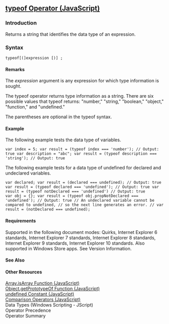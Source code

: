 ## [typeof Operator (JavaScript)](typeof-Operator.html)

### Introduction 

 Returns a string that identifies the data type of an expression.

### Syntax 

```
typeof[(]expression [)] ;
```

#### Remarks 

<div id="languageReferenceRemarksSection" class="section" name="collapseableSection" style="">
  <p xmlns:util="util">
    The <i>expression</i> argument is any expression for which type information is sought.
  </p>
  <p xmlns:util="util">
    The <span sdata="langKeyword" value="typeof"><span class="keyword">typeof</span></span> operator returns type information as a string. There are six possible values that <span sdata="langKeyword"
    value="typeof"><span class="keyword">typeof</span></span> returns: "number," "string," "boolean," "object," "function," and "undefined."
  </p>
  <p xmlns:util="util">
    The parentheses are optional in the <span sdata="langKeyword" value="typeof"><span class="keyword">typeof</span></span> syntax.
  </p>
</div>

#### Example 

<p xmlns:util="util">
  The following example tests the data type of variables.
</p>

```
var index = 5; var result = (typeof index === 'number'); // Output: true var description = "abc"; var result = (typeof description === 'string'); // Output: true
```

<p xmlns:util="util">
  The following example tests for a data type of <span sdata="langKeyword" value="undefined"><span class="keyword">undefined</span></span> for declared and undeclared variables.
</p>

```
var declared; var result = (declared === undefined); // Output: true var result = (typeof declared === 'undefined'); // Output: true var result = (typeof notDeclared === 'undefined') // Output: true
var obj = {}; var result = (typeof obj.propNotDeclared === 'undefined'); // Output: true // An undeclared variable cannot be compared to undefined, // so the next line generates an error. // var
result = (notDeclared === undefined);
```

#### Requirements 

<div id="requirementsTitleSection" class="section" name="collapseableSection" style="">
  <p xmlns:util="util"></p>
  <p>
    Supported in the following document modes: Quirks, Internet Explorer 6 standards, Internet Explorer 7 standards, Internet Explorer 8 standards, Internet Explorer 9 standards, Internet Explorer 10
    standards. Also supported in Windows Store apps. See Version Information.
  </p>
</div>

#### See Also 

<div id="seeAlsoSection" class="section" name="collapseableSection" style="">
  <h4 class="subHeading">
    Other Resources
  </h4>
  <div class="seeAlsoStyle">
    <span sdata="link" xmlns:util="util"><a href="58f7d2e0-d310-4292-b9bc-37a73c585780.htm">Array.isArray Function (JavaScript)</a></span>
  </div>
  <div class="seeAlsoStyle">
    <span sdata="link" xmlns:util="util"><a href="1c59cd7a-a7e2-4c5c-83ec-e6bd2b104d9f.htm">Object.getPrototypeOf Function (JavaScript)</a></span>
  </div>
  <div class="seeAlsoStyle">
    <span sdata="link" xmlns:util="util"><a href="2a689d7d-00b0-48fb-9c95-5c2867bde006.htm">undefined Constant (JavaScript)</a></span>
  </div>
  <div class="seeAlsoStyle">
    <span sdata="link" xmlns:util="util"><a href="084f90f0-d010-47cf-96dd-13d637fc9b68.htm">Comparison Operators (JavaScript)</a></span>
  </div>
  <div class="seeAlsoStyle">
    <span sdata="link" xmlns:util="util">Data Types (Windows Scripting - JScript)</span>
  </div>
  <div class="seeAlsoStyle">
    <span sdata="link" xmlns:util="util">Operator Precedence</span>
  </div>
  <div class="seeAlsoStyle">
    <span sdata="link" xmlns:util="util">Operator Summary</span>
  </div>
</div>

